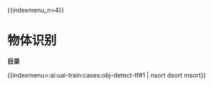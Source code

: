 {{indexmenu_n>4}}

# 物体识别

**目录**

{{indexmenu>:ai:uai-train:cases:obj-detect-tf#1 | nsort dsort msort}}

